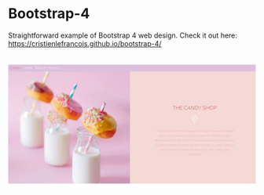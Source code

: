 # Bootstrap-4
Straightforward example of Bootstrap 4 web design.
Check it out here:
https://cristienlefrancois.github.io/bootstrap-4/
<br/><br/><br/>
![](imgs/Candyshop.jpg)
